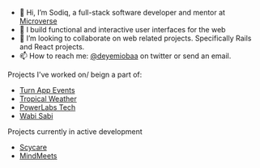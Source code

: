 - 👋 Hi, I’m Sodiq, a full-stack software developer and mentor at [Microverse](https://www.microverse.org/?grsf=agshns)
- 👀 I build functional and interactive user interfaces for the web
- 💞️ I’m looking to collaborate on web related projects. Specifically Rails and React projects.
- 📫 How to reach me: [@deyemiobaa](https://twitter.com/deyemiobaa) on twitter or send an email.

Projects I've worked on/ beign a part of:

- [Turn App Events](https://www.turnapp.events/)
- [Tropical Weather](https://tropicalweather.app)
- [PowerLabs Tech](http://powerlabstech.com/)
- [Wabi Sabi](http://wabi-sabi.vercel.app/)

Projects currently in active development

- [Scycare](https://scycare.vercel.app/)
- [MindMeets](https://mindmeet.social/users/sign_up)
<!---
deyemiobaa/deyemiobaa is a ✨ special ✨ repository because its `README.md` (this file) appears on your GitHub profile.
You can click the Preview link to take a look at your changes.
https://www.microverse.org/?grsf=agshns
--->
